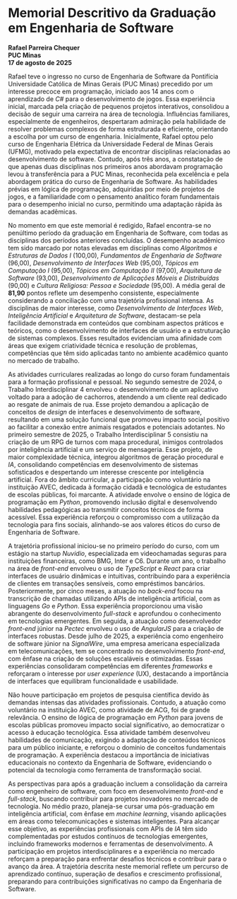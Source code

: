 # Memorial Descritivo da Graduação em Engenharia de Software  
**Rafael Parreira Chequer**  
**PUC Minas**  
**17 de agosto de 2025**

Rafael teve o ingresso no curso de Engenharia de Software da Pontifícia Universidade Católica de Minas Gerais (PUC Minas) precedido por um interesse precoce em programação, iniciado aos 14 anos com o aprendizado de *C#* para o desenvolvimento de jogos. Essa experiência inicial, marcada pela criação de pequenos projetos interativos, consolidou a decisão de seguir uma carreira na área de tecnologia. Influências familiares, especialmente de engenheiros, despertaram admiração pela habilidade de resolver problemas complexos de forma estruturada e eficiente, orientando a escolha por um curso de engenharia. Inicialmente, Rafael optou pelo curso de Engenharia Elétrica da Universidade Federal de Minas Gerais (UFMG), motivado pela expectativa de encontrar disciplinas relacionadas ao desenvolvimento de software. Contudo, após três anos, a constatação de que apenas duas disciplinas nos primeiros anos abordavam programação levou à transferência para a PUC Minas, reconhecida pela excelência e pela abordagem prática do curso de Engenharia de Software. As habilidades prévias em lógica de programação, adquiridas por meio de projetos de jogos, e a familiaridade com o pensamento analítico foram fundamentais para o desempenho inicial no curso, permitindo uma adaptação rápida às demandas acadêmicas.

No momento em que este memorial é redigido, Rafael encontra-se no penúltimo período da graduação em Engenharia de Software, com todas as disciplinas dos períodos anteriores concluídas. O desempenho acadêmico tem sido marcado por notas elevadas em disciplinas como *Algoritmos e Estruturas de Dados I* (100,00), *Fundamentos de Engenharia de Software* (96,00), *Desenvolvimento de Interfaces Web* (95,00), *Tópicos em Computação I* (95,00), *Tópicos em Computação II* (97,00), *Arquitetura de Software* (93,00), *Desenvolvimento de Aplicações Móveis e Distribuídas* (90,00) e *Cultura Religiosa: Pessoa e Sociedade* (95,00). A média geral de **81,90** pontos reflete um desempenho consistente, especialmente considerando a conciliação com uma trajetória profissional intensa. As disciplinas de maior interesse, como *Desenvolvimento de Interfaces Web*, *Inteligência Artificial* e *Arquitetura de Software*, destacam-se pela facilidade demonstrada em conteúdos que combinam aspectos práticos e teóricos, como o desenvolvimento de interfaces de usuário e a estruturação de sistemas complexos. Esses resultados evidenciam uma afinidade com áreas que exigem criatividade técnica e resolução de problemas, competências que têm sido aplicadas tanto no ambiente acadêmico quanto no mercado de trabalho.

As atividades curriculares realizadas ao longo do curso foram fundamentais para a formação profissional e pessoal. No segundo semestre de 2024, o Trabalho Interdisciplinar 4 envolveu o desenvolvimento de um aplicativo voltado para a adoção de cachorros, atendendo a um cliente real dedicado ao resgate de animais de rua. Esse projeto demandou a aplicação de conceitos de *design* de interfaces e desenvolvimento de software, resultando em uma solução funcional que promoveu impacto social positivo ao facilitar a conexão entre animais resgatados e potenciais adotantes. No primeiro semestre de 2025, o Trabalho Interdisciplinar 5 consistiu na criação de um RPG de turnos com mapa procedural, inimigos controlados por inteligência artificial e um serviço de mensageria. Esse projeto, de maior complexidade técnica, integrou algoritmos de geração procedural e *IA*, consolidando competências em desenvolvimento de sistemas sofisticados e despertando um interesse crescente por inteligência artificial. Fora do âmbito curricular, a participação como voluntário na instituição AVEC, dedicada à formação cidadã e tecnológica de estudantes de escolas públicas, foi marcante. A atividade envolve o ensino de lógica de programação em *Python*, promovendo inclusão digital e desenvolvendo habilidades pedagógicas ao transmitir conceitos técnicos de forma acessível. Essa experiência reforçou o compromisso com a utilização da tecnologia para fins sociais, alinhando-se aos valores éticos do curso de Engenharia de Software.

A trajetória profissional iniciou-se no primeiro período do curso, com um estágio na startup *Nuvidio*, especializada em videochamadas seguras para instituições financeiras, como BMG, Inter e C6. Durante um ano, o trabalho na área de *front-end* envolveu o uso de *TypeScript* e *React* para criar interfaces de usuário dinâmicas e intuitivas, contribuindo para a experiência de clientes em transações sensíveis, como empréstimos bancários. Posteriormente, por cinco meses, a atuação no *back-end* focou na transcrição de chamadas utilizando APIs de inteligência artificial, com as linguagens *Go* e *Python*. Essa experiência proporcionou uma visão abrangente do desenvolvimento *full-stack* e aprofundou o conhecimento em tecnologias emergentes. Em seguida, a atuação como desenvolvedor *front-end* júnior na *Pectec* envolveu o uso de *AngularJS* para a criação de interfaces robustas. Desde julho de 2025, a experiência como engenheiro de software júnior na *SignalWire*, uma empresa americana especializada em telecomunicações, tem se concentrado no desenvolvimento *front-end*, com ênfase na criação de soluções escaláveis e otimizadas. Essas experiências consolidaram competências em diferentes *frameworks* e reforçaram o interesse por *user experience* (UX), destacando a importância de interfaces que equilibram funcionalidade e usabilidade.

Não houve participação em projetos de pesquisa científica devido às demandas intensas das atividades profissionais. Contudo, a atuação como voluntário na instituição AVEC, como atividade de ACG, foi de grande relevância. O ensino de lógica de programação em *Python* para jovens de escolas públicas promoveu impacto social significativo, ao democratizar o acesso à educação tecnológica. Essa atividade também desenvolveu habilidades de comunicação, exigindo a adaptação de conteúdos técnicos para um público iniciante, e reforçou o domínio de conceitos fundamentais de programação. A experiência destacou a importância de iniciativas educacionais no contexto da Engenharia de Software, evidenciando o potencial da tecnologia como ferramenta de transformação social.

As perspectivas para após a graduação incluem a consolidação da carreira como engenheiro de software, com foco em desenvolvimento *front-end* e *full-stack*, buscando contribuir para projetos inovadores no mercado de tecnologia. No médio prazo, planeja-se cursar uma pós-graduação em inteligência artificial, com ênfase em *machine learning*, visando aplicações em áreas como telecomunicações e sistemas inteligentes. Para alcançar esse objetivo, as experiências profissionais com APIs de *IA* têm sido complementadas por estudos contínuos de tecnologias emergentes, incluindo frameworks modernos e ferramentas de desenvolvimento. A participação em projetos interdisciplinares e a experiência no mercado reforçam a preparação para enfrentar desafios técnicos e contribuir para o avanço da área. A trajetória descrita neste memorial reflete um percurso de aprendizado contínuo, superação de desafios e crescimento profissional, preparando para contribuições significativas no campo da Engenharia de Software.
